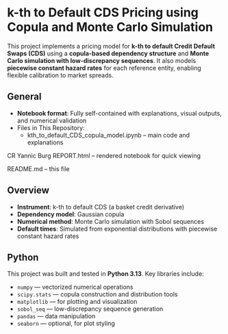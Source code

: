 # k-th to Default CDS Pricing using Copula and Monte Carlo Simulation

This project implements a pricing model for **k-th to default Credit Default Swaps (CDS)** using a **copula-based dependency structure** and **Monte Carlo simulation with low-discrepancy sequences**. It also models **piecewise constant hazard rates** for each reference entity, enabling flexible calibration to market spreads.

## General
- **Notebook format**: Fully self-contained with explanations, visual outputs, and numerical validation
- Files in This Repository:
  - kth_to_default_CDS_copula_model.ipynb – main code and explanations

CR Yannic Burg REPORT.html – rendered notebook for quick viewing

README.md – this file

## Overview

- **Instrument**: k-th to default CDS (a basket credit derivative)
- **Dependency model**: Gaussian copula
- **Numerical method**: Monte Carlo simulation with Sobol sequences
- **Default times**: Simulated from exponential distributions with piecewise constant hazard rates


## Python 

This project was built and tested in **Python 3.13**. Key libraries include:

- `numpy` — vectorized numerical operations
- `scipy.stats` — copula construction and distribution tools
- `matplotlib` — for plotting and visualization
- `sobol_seq` — low-discrepancy sequence generation
- `pandas` — data manipulation
- `seaborn` — optional, for plot styling

